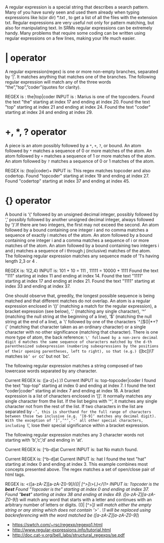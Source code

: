 A regular expression is a special string that describes a search pattern. Many of you have surely seen and used them already when typing expressions like ls(or dir) *.txt , to get a list of all the files with the extension txt. Regular expressions are very useful not only for pattern matching, but also for manipulating text. In SRMs regular expressions can be extremely handy. Many problems that require some coding can be written using regular expressions on a few lines, making your life much easier.

# | operator
A regular expression(regex) is one or more non-empty branches, separated by ‘|’. It matches anything that matches one of the branches. The following regular expression will match any of the three words “the”,”top”,”coder”(quotes for clarity).

REGEX is : the|top|coder
INPUT is : Marius is one of the topcoders.
Found the text "the" starting at index 17 and ending at index 20.
Found the text "top" starting at index 21 and ending at index 24.
Found the text "coder" starting at index 24 and ending at index 29.

# +, *, ? operator
A piece is an atom possibly followed by a `*`, `+`, `?`, or bound. An atom followed by `*` matches a sequence of 0 or more matches of the atom. An atom followed by `+` matches a sequence of 1 or more matches of the atom. An atom followed by `?` matches a sequence of 0 or 1 matches of the atom.

REGEX is: (top|coder)+
INPUT is: This regex matches topcoder and also codertop.
Found "topcoder" starting at index 19 and ending at index 27.
Found "codertop" starting at index 37 and ending at index 45.

# {} operator
A bound is ‘{‘ followed by an unsigned decimal integer, possibly followed by ‘,’ possibly followed by another unsigned decimal integer, always followed by ‘}’.If there are two integers, the first may not exceed the second. An atom followed by a bound containing one integer i and no comma matches a sequence of exactly i matches of the atom. An atom followed by a bound containing one integer i and a comma matches a sequence of i or more matches of the atom. An atom followed by a bound containing two integers i and j matches a sequence of i through j (inclusive) matches of the atom.
The following regular expression matches any sequence made of ’1′s having length 2,3 or 4 .

REGEX is: 1{2,4}
INPUT is: 101 + 10 = 111 , 11111 = 10000 + 1111
Found the text "111" starting at index 11 and ending at index 14.
Found the text "1111" starting at index 17 and ending at index 21.
Found the text "1111" starting at index 33 and ending at index 37.

One should observe that, greedily, the longest possible sequence is being matched and that different matches do not overlap. An atom is a regular expression enclosed in ‘()’ (matching a match for the regular expression), a bracket expression (see below), ‘.’ (matching any single character), ‘^’ (matching the null string at the beginning of a line), ‘$’ (matching the null string at the end of a line), a `\’ followed by one of the characters `^.[$()|*+?{\' (matching that character taken as an ordinary character) or a single character with no other significance (matching that character). There is one more type of atom, the back reference: `\' followed by a non-zero decimal digit d matches the same sequence of characters matched by the d-th parenthesized subexpression (numbering subexpressions by the positions of their opening parentheses, left to right), so that (e.g.) `([bc])\1′ matches `bb’ or `cc’ but not `bc’.

The following regular expression matches a string composed of two lowercase words separated by any character.

Current REGEX is: ([a-z]+).\1
Current INPUT is: top-topcoder|coder
I found the text "top-top" starting at index 0 and ending at index 7.
I found the text "coder|coder" starting at index 7 and ending at index 18.
A bracket expression is a list of characters enclosed in ‘[]‘. It normally matches any single character from the list. If the list begins with ‘^’, it matches any single character not from the rest of the list. If two characters in the list are separated by `-’, this is shorthand for the full range of characters between those two inclusive (e.g. ‘[0-9]‘ matches any decimal digit). With the exception of ‘]’,’^’,’-’ all other special characters, including `\’, lose their special significance within a bracket expression.

The following regular expression matches any 3 character words not starting with ‘b’,’c’,’d’ and ending in ‘at’.

Current REGEX is: [^b-d]at
Current INPUT is: bat
No match found.

Current REGEX is: [^b-d]at
Current INPUT is: hat
I found the text "hat" starting at index 0 and ending at index 3.
This example combines most concepts presented above. The regex matches a set of open/close pair of html tags.

REGEX is: <([a-zA-Z][a-zA-Z0-9]*)(()| [^>]*)>(.*)</\1>
INPUT is: <font size="2">Topcoder is the</font> <b>best</b>
Found "<font size="2">Topcoder is the</font>" starting at index 0 and ending at index 37.
Found "<b>best</b>" starting at index 38 and ending at index 49.
([a-zA-Z][a-zA-Z0-9]*) will match any word that starts with a letter and continues with an arbitrary number of letters or digits. 
(()| [^>]*) will match either the empty string or any string which does not contain ‘>’ . 
\1 will be replaced using backreferencing with the word matched be ([a-zA-Z][a-zA-Z0-9]*)

- https://swtch.com/~rsc/regexp/regexp1.html
- http://www.regular-expressions.info/tutorial.html
- http://doc.cat-v.org/bell_labs/structural_regexps/se.pdf
